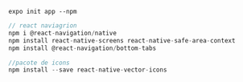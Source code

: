 ```cricação de um app
expo init app --npm
```

```js
// react naviagrion
npm i @react-navigation/native
npm install react-native-screens react-native-safe-area-context
npm install @react-navigation/bottom-tabs
```

```js
//pacote de icons
npm install --save react-native-vector-icons
```
